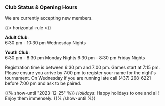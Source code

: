 ---
---

### Club Status & Opening Hours

We are currently accepting new members.

{{< horizontal-rule >}}

**Adult Club**: 
<br>6:30 pm - 10:30 pm Wednesday Nights

**Youth Club**:
<br>6:30 pm - 8:30 pm Monday Nights
6:30 pm - 8:30 pm Friday Nights

Registration time is between 6:30 pm and 7:00 pm. Games start at 7:15 pm. Please ensure you arrive by 7:00 pm to register your name for the night's tournament. On Wednesday if you are running late call (437) 268-6221 before 7:00 pm and ask to be paired.

{{% show-until "2023-12-25" %}}
*Holidays*: Happy holidays to one and all! Enjoy them immensely.
{{% /show-until %}}
